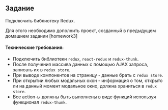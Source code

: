 ## Задание

Подключить библиотеку Redux.

Для этого необходимо дополнить проект, созданный в предыдущем домашнем задании [homework3]

#### Технические требования:
- Подключить библиотеки `redux`, `react-redux` и `redux-thunk`.
- После получения массива данных с помощью AJAX запроса, записать их в `redux store`.
- При выводе компонентов на страницу - данные брать с `redux store`.
- При открытии любых модальных окон - информация о том, открыто ли на данный момент модальное окно, должна храниться в `redux store`.
- Все action-ы должны быть выполнены в виде функций используя функционал `redux-thunk`.
